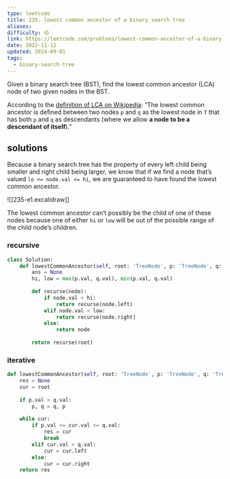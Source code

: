 ```yaml
---
type: leetcode
title: 235. lowest common ancestor of a binary search tree
aliases: 
difficulty: 🟡
link: https://leetcode.com/problems/lowest-common-ancestor-of-a-binary-search-tree/
date: 2022-11-12
updated: 2024-09-01
tags:
  - binary-search-tree
---
```


Given a binary search tree (BST), find the lowest common ancestor (LCA) node of two given nodes in the BST.

According to the [definition of LCA on Wikipedia](https://en.wikipedia.org/wiki/Lowest_common_ancestor): “The lowest common ancestor is defined between two nodes `p` and `q` as the lowest node in `T` that has both `p` and `q` as descendants (where we allow **a node to be a descendant of itself**).”

## solutions

Because a binary search tree has the property of every left child being smaller and right child being larger, we know that if we find a node that’s valued `lo <= node.val <= hi`, we are guaranteed to have found the lowest common ancestor.

![[235-e1.excalidraw]]

The lowest common ancestor can’t possibly be the child of one of these nodes because one of either `hi` or `low` will be out of the possible range of the child node’s children.

### recursive

```python
class Solution:
    def lowestCommonAncestor(self, root: 'TreeNode', p: 'TreeNode', q: 'TreeNode') -> 'TreeNode':
        ans = None
        hi, low = max(p.val, q.val), min(p.val, q.val)
        
        def recurse(node):
            if node.val > hi:
                return recurse(node.left)
            elif node.val < low:
                return recurse(node.right)
            else:
                return node
        
        return recurse(root)
```

### iterative

```python
def lowestCommonAncestor(self, root: 'TreeNode', p: 'TreeNode', q: 'TreeNode') -> 'TreeNode':
	res = None
	cur = root
	  
	if p.val > q.val:
		p, q = q, p
	  
	while cur:
		if p.val <= cur.val <= q.val:
			res = cur
			break
		elif cur.val > q.val:
			cur = cur.left
		else:
			cur = cur.right
	return res
```
